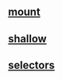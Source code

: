 ## [mount](/docs/en/api/mount.md)
## [shallow](/docs/en/api/shallow.md)
## [selectors](/docs/en/api/selectors.md)
